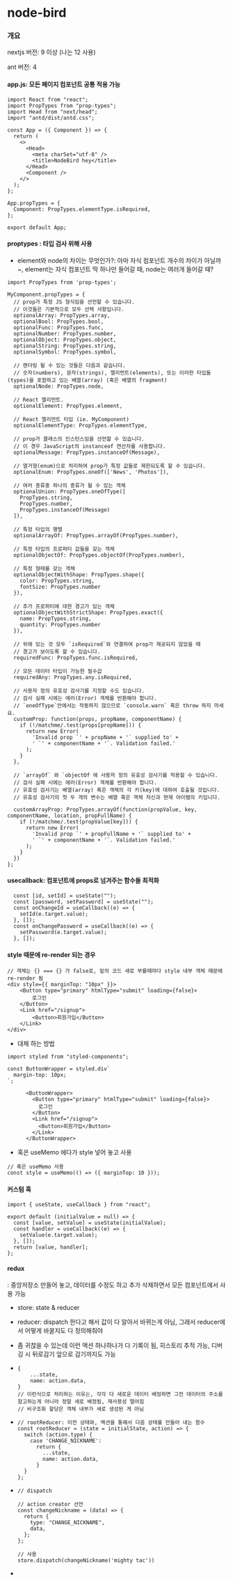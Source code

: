 # node-bird
### 개요

nextjs 버전: 9 이상 (나는 12 사용)

ant 버전: 4



#### app.js: 모든 페이지 컴포넌트 공통 적용 가능

```react
import React from "react";
import PropTypes from "prop-types";
import Head from "next/head";
import "antd/dist/antd.css";

const App = ({ Component }) => {
  return (
    <>
      <Head>
        <meta charSet="utf-8" />
        <title>NodeBird hey</title>
      </Head>
      <Component />
    </>
  );
};

App.propTypes = {
  Component: PropTypes.elementType.isRequired,
};

export default App;
```



#### proptypes : 타입 검사 위해 사용

- element와 node의 차이는 무엇인가?: 아마 자식 컴포넌트 개수의 차이가 아닐까~, element는 자식 컴포넌트 딱 하나만 들어갈 때, node는 여러개 들어갈 때?

```react
import PropTypes from 'prop-types';

MyComponent.propTypes = {
  // prop가 특정 JS 형식임을 선언할 수 있습니다.
  // 이것들은 기본적으로 모두 선택 사항입니다.
  optionalArray: PropTypes.array,
  optionalBool: PropTypes.bool,
  optionalFunc: PropTypes.func,
  optionalNumber: PropTypes.number,
  optionalObject: PropTypes.object,
  optionalString: PropTypes.string,
  optionalSymbol: PropTypes.symbol,

  // 랜더링 될 수 있는 것들은 다음과 같습니다.
  // 숫자(numbers), 문자(strings), 엘리먼트(elements), 또는 이러한 타입들(types)을 포함하고 있는 배열(array) (혹은 배열의 fragment)
  optionalNode: PropTypes.node,

  // React 엘리먼트.
  optionalElement: PropTypes.element,

  // React 엘리먼트 타입 (ie. MyComponent)
  optionalElementType: PropTypes.elementType,

  // prop가 클래스의 인스턴스임을 선언할 수 있습니다.
  // 이 경우 JavaScript의 instanceof 연산자를 사용합니다.
  optionalMessage: PropTypes.instanceOf(Message),

  // 열거형(enum)으로 처리하여 prop가 특정 값들로 제한되도록 할 수 있습니다.
  optionalEnum: PropTypes.oneOf(['News', 'Photos']),

  // 여러 종류중 하나의 종류가 될 수 있는 객체
  optionalUnion: PropTypes.oneOfType([
    PropTypes.string,
    PropTypes.number,
    PropTypes.instanceOf(Message)
  ]),

  // 특정 타입의 행렬
  optionalArrayOf: PropTypes.arrayOf(PropTypes.number),

  // 특정 타입의 프로퍼티 값들을 갖는 객체
  optionalObjectOf: PropTypes.objectOf(PropTypes.number),

  // 특정 형태를 갖는 객체
  optionalObjectWithShape: PropTypes.shape({
    color: PropTypes.string,
    fontSize: PropTypes.number
  }),

  // 추가 프로퍼티에 대한 경고가 있는 객체
  optionalObjectWithStrictShape: PropTypes.exact({
    name: PropTypes.string,
    quantity: PropTypes.number
  }),

  // 위에 있는 것 모두 `isRequired`와 연결하여 prop가 제공되지 않았을 때
  // 경고가 보이도록 할 수 있습니다.
  requiredFunc: PropTypes.func.isRequired,

  // 모든 데이터 타입이 가능한 필수값
  requiredAny: PropTypes.any.isRequired,

  // 사용자 정의 유효성 검사기를 지정할 수도 있습니다.
  // 검사 실패 시에는 에러(Error) 객체를 반환해야 합니다.
  // `oneOfType`안에서는 작동하지 않으므로 `console.warn` 혹은 throw 하지 마세요.
  customProp: function(props, propName, componentName) {
    if (!/matchme/.test(props[propName])) {
      return new Error(
        'Invalid prop `' + propName + '` supplied to' +
        ' `' + componentName + '`. Validation failed.'
      );
    }
  },

  // `arrayOf` 와 `objectOf 에 사용자 정의 유효성 검사기를 적용할 수 있습니다.
  // 검사 실패 시에는 에러(Error) 객체를 반환해야 합니다.
  // 유효성 검사기는 배열(array) 혹은 객체의 각 키(key)에 대하여 호출될 것입니다.
  // 유효성 검사기의 첫 두 개의 변수는 배열 혹은 객체 자신과 현재 아이템의 키입니다.

  customArrayProp: PropTypes.arrayOf(function(propValue, key, componentName, location, propFullName) {
    if (!/matchme/.test(propValue[key])) {
      return new Error(
        'Invalid prop `' + propFullName + '` supplied to' +
        ' `' + componentName + '`. Validation failed.'
      );
    }
  })
};
```



#### usecallback: 컴포넌트에 props로 넘겨주는 함수들 최적화

```react
  const [id, setId] = useState("");
  const [password, setPassword] = useState("");
  const onChangeId = useCallback((e) => {
    setId(e.target.value);
  }, []);
  const onChangePassword = useCallback((e) => {
    setPassword(e.target.value);
  }, []);
```



#### style 때문에 re-render 되는 경우

```react
// 객체는 {} === {} 가 false로, 밑의 코드 새로 부를때마다 style 내부 객체 때문에 re-render 됨
<div style={{ marginTop: "10px" }}>
    <Button type="primary" htmlType="submit" loading={false}>
        로그인
    </Button>
    <Link href="/signup">
        <Button>회원가입</Button>
    </Link>
</div>
```

- 대체 하는 방법

```react
import styled from "styled-components";

const ButtonWrapper = styled.div`
  margin-top: 10px;
`;

      <ButtonWrapper>
        <Button type="primary" htmlType="submit" loading={false}>
          로그인
        </Button>
        <Link href="/signup">
          <Button>회원가입</Button>
        </Link>
      </ButtonWrapper>
```

- 혹은 useMemo 에다가 style 넣어 놓고 사용

```react
// 혹은 useMemo 사용
const style = useMemo(() => ({ marginTop: 10 }));
```



#### 커스텀 훅

```react
import { useState, useCallback } from "react";

export default (initialValue = null) => {
  const [value, setValue] = useState(initialValue);
  const handler = useCallback((e) => {
    setValue(e.target.value);
  }, []);
  return [value, handler];
};
```



#### redux

: 중앙저장소 만들어 놓고, 데이터를 수정도 하고 추가 삭제하면서 모든 컴포넌트에서 사용 가능

- store: state & reducer

- reducer: dispatch 한다고 해서 값이 다 알아서 바뀌는게 아님, 그래서 reducer에서 어떻게 바꿀지도 다 정의해줘야

- 좀 귀찮을 수 있는데 이런 액션 하나하나가 다 기록이 됨, 히스토리 추적 가능, 디버깅 시 뒤로감기 앞으로 감기까지도 가능

- ```react
  {
      ...state,
      name: action.data,
  }
  // 이런식으로 처리하는 이유는, 각각 다 새로운 데이터 배정하면 그전 데이터의 주소를 참고하는게 아니라 정말 새로 배정됨, 재사용성 떨어짐
  // 비구조화 할당은 객체 내부가 새로 생성된 게 아님
  ```

- ```react
  // rootReducer: 이전 상태와, 액션을 통해서 다음 상태를 만들어 내는 함수
  const rootReducer = (state = initialState, action) => {
    switch (action.type) {
      case 'CHANGE_NICKNAME':
        return {
          ...state,
          name: action.data,
        }
    }
  };
  ```

- ```react
  // dispatch
  
  // action creator 선언
  const changeNickname = (data) => {
    return {
      type: "CHANGE_NICKNAME",
      data,
    };
  };
  
  // 사용
  store.dispatch(changeNickname('mighty tac'))
  ```

- 

